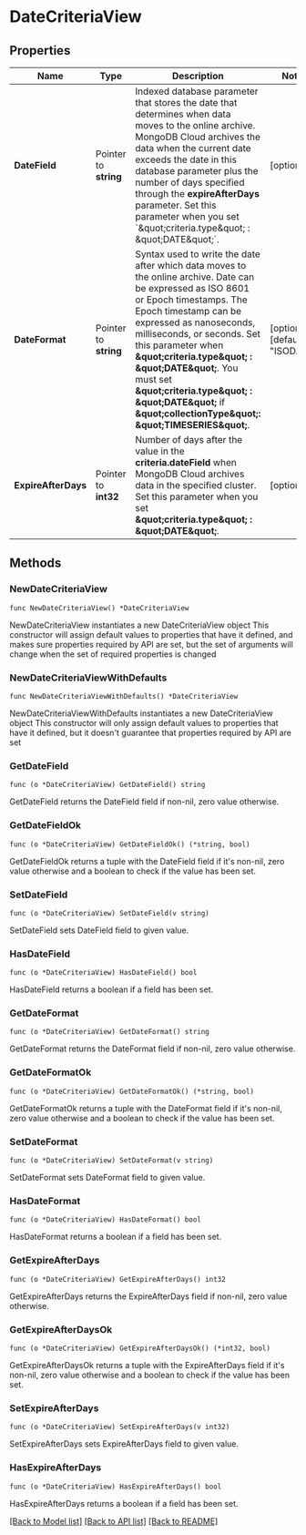 # DateCriteriaView

## Properties

Name | Type | Description | Notes
------------ | ------------- | ------------- | -------------
**DateField** | Pointer to **string** | Indexed database parameter that stores the date that determines when data moves to the online archive. MongoDB Cloud archives the data when the current date exceeds the date in this database parameter plus the number of days specified through the **expireAfterDays** parameter. Set this parameter when you set &#x60;\&quot;criteria.type\&quot; : \&quot;DATE\&quot;&#x60;. | [optional] 
**DateFormat** | Pointer to **string** | Syntax used to write the date after which data moves to the online archive. Date can be expressed as ISO 8601 or Epoch timestamps. The Epoch timestamp can be expressed as nanoseconds, milliseconds, or seconds. Set this parameter when **\&quot;criteria.type\&quot; : \&quot;DATE\&quot;**. You must set **\&quot;criteria.type\&quot; : \&quot;DATE\&quot;** if **\&quot;collectionType\&quot;: \&quot;TIMESERIES\&quot;**. | [optional] [default to "ISODATE"]
**ExpireAfterDays** | Pointer to **int32** | Number of days after the value in the **criteria.dateField** when MongoDB Cloud archives data in the specified cluster. Set this parameter when you set **\&quot;criteria.type\&quot; : \&quot;DATE\&quot;**. | [optional] 

## Methods

### NewDateCriteriaView

`func NewDateCriteriaView() *DateCriteriaView`

NewDateCriteriaView instantiates a new DateCriteriaView object
This constructor will assign default values to properties that have it defined,
and makes sure properties required by API are set, but the set of arguments
will change when the set of required properties is changed

### NewDateCriteriaViewWithDefaults

`func NewDateCriteriaViewWithDefaults() *DateCriteriaView`

NewDateCriteriaViewWithDefaults instantiates a new DateCriteriaView object
This constructor will only assign default values to properties that have it defined,
but it doesn't guarantee that properties required by API are set

### GetDateField

`func (o *DateCriteriaView) GetDateField() string`

GetDateField returns the DateField field if non-nil, zero value otherwise.

### GetDateFieldOk

`func (o *DateCriteriaView) GetDateFieldOk() (*string, bool)`

GetDateFieldOk returns a tuple with the DateField field if it's non-nil, zero value otherwise
and a boolean to check if the value has been set.

### SetDateField

`func (o *DateCriteriaView) SetDateField(v string)`

SetDateField sets DateField field to given value.

### HasDateField

`func (o *DateCriteriaView) HasDateField() bool`

HasDateField returns a boolean if a field has been set.

### GetDateFormat

`func (o *DateCriteriaView) GetDateFormat() string`

GetDateFormat returns the DateFormat field if non-nil, zero value otherwise.

### GetDateFormatOk

`func (o *DateCriteriaView) GetDateFormatOk() (*string, bool)`

GetDateFormatOk returns a tuple with the DateFormat field if it's non-nil, zero value otherwise
and a boolean to check if the value has been set.

### SetDateFormat

`func (o *DateCriteriaView) SetDateFormat(v string)`

SetDateFormat sets DateFormat field to given value.

### HasDateFormat

`func (o *DateCriteriaView) HasDateFormat() bool`

HasDateFormat returns a boolean if a field has been set.

### GetExpireAfterDays

`func (o *DateCriteriaView) GetExpireAfterDays() int32`

GetExpireAfterDays returns the ExpireAfterDays field if non-nil, zero value otherwise.

### GetExpireAfterDaysOk

`func (o *DateCriteriaView) GetExpireAfterDaysOk() (*int32, bool)`

GetExpireAfterDaysOk returns a tuple with the ExpireAfterDays field if it's non-nil, zero value otherwise
and a boolean to check if the value has been set.

### SetExpireAfterDays

`func (o *DateCriteriaView) SetExpireAfterDays(v int32)`

SetExpireAfterDays sets ExpireAfterDays field to given value.

### HasExpireAfterDays

`func (o *DateCriteriaView) HasExpireAfterDays() bool`

HasExpireAfterDays returns a boolean if a field has been set.


[[Back to Model list]](../README.md#documentation-for-models) [[Back to API list]](../README.md#documentation-for-api-endpoints) [[Back to README]](../README.md)


